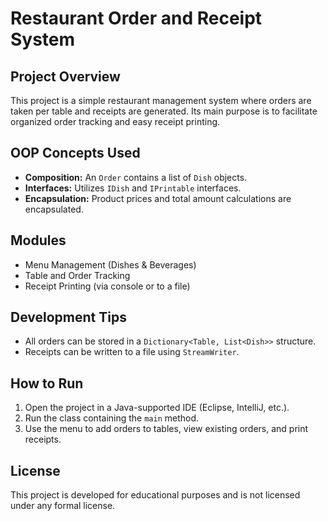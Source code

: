 # Restaurant Order and Receipt System

## Project Overview

This project is a simple restaurant management system where orders are taken per table and receipts are generated. Its main purpose is to facilitate organized order tracking and easy receipt printing.

## OOP Concepts Used

- **Composition:** An `Order` contains a list of `Dish` objects.  
- **Interfaces:** Utilizes `IDish` and `IPrintable` interfaces.  
- **Encapsulation:** Product prices and total amount calculations are encapsulated.

## Modules

- Menu Management (Dishes & Beverages)  
- Table and Order Tracking  
- Receipt Printing (via console or to a file)

## Development Tips

- All orders can be stored in a `Dictionary<Table, List<Dish>>` structure.  
- Receipts can be written to a file using `StreamWriter`.

## How to Run

1. Open the project in a Java-supported IDE (Eclipse, IntelliJ, etc.).  
2. Run the class containing the `main` method.  
3. Use the menu to add orders to tables, view existing orders, and print receipts.

## License

This project is developed for educational purposes and is not licensed under any formal license.
